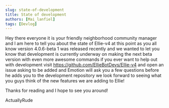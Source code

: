 ```yaml
---
slug: state-of-development
title: State of development
authors: [Mai_lanfiel]
tags: [Devlog]
---
```


Hey there everyone it is your friendly neighborhood community manager and I am here to tell you about the state of Ellie-v4 at this point as you all know version 4.0.6-beta 1 was released recently and we wanted to let you know that development is currently underway on making the next beta version with even more awesome commands if you ever want to help out with development visit https://github.com/EllieBotDevs/Ellie-v4 and open an issue asking to be added and Emotion will ask you a few questions before he adds you to the development repository we look forward to seeing what you guys think of the new features we are adding to Ellie!

Thanks for reading and I hope to see you around!

ActuallyRude
